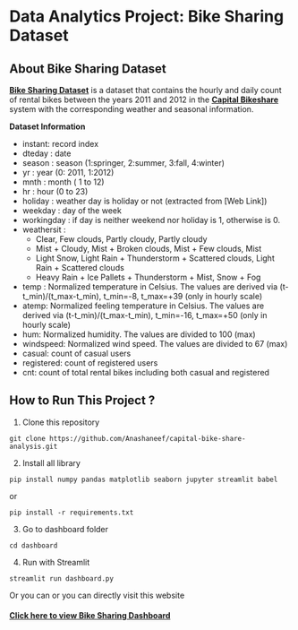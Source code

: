 # Data Analytics Project: Bike Sharing Dataset

## About Bike Sharing Dataset

[**Bike Sharing Dataset**](https://www.kaggle.com/datasets/lakshmi25npathi/bike-sharing-dataset) is a dataset that contains the hourly and daily count of rental bikes between the years 2011 and 2012 in the [**Capital Bikeshare**](https://capitalbikeshare.com) system with the corresponding weather and seasonal information.

**Dataset Information**

- instant: record index
- dteday : date
- season : season (1:springer, 2:summer, 3:fall, 4:winter)
- yr : year (0: 2011, 1:2012)
- mnth : month ( 1 to 12)
- hr : hour (0 to 23)
- holiday : weather day is holiday or not (extracted from [Web Link])
- weekday : day of the week
- workingday : if day is neither weekend nor holiday is 1, otherwise is 0.
- weathersit :
  - Clear, Few clouds, Partly cloudy, Partly cloudy
  - Mist + Cloudy, Mist + Broken clouds, Mist + Few clouds, Mist
  - Light Snow, Light Rain + Thunderstorm + Scattered clouds, Light Rain + Scattered clouds
  - Heavy Rain + Ice Pallets + Thunderstorm + Mist, Snow + Fog
- temp : Normalized temperature in Celsius. The values are derived via (t-t_min)/(t_max-t_min), t_min=-8, t_max=+39 (only in hourly scale)
- atemp: Normalized feeling temperature in Celsius. The values are derived via (t-t_min)/(t_max-t_min), t_min=-16, t_max=+50 (only in hourly scale)
- hum: Normalized humidity. The values are divided to 100 (max)
- windspeed: Normalized wind speed. The values are divided to 67 (max)
- casual: count of casual users
- registered: count of registered users
- cnt: count of total rental bikes including both casual and registered

## How to Run This Project ?

1. Clone this repository

```
git clone https://github.com/Anashaneef/capital-bike-share-analysis.git
```

2. Install all library

```
pip install numpy pandas matplotlib seaborn jupyter streamlit babel
```

or

```
pip install -r requirements.txt
```

3. Go to dashboard folder

```
cd dashboard
```

4. Run with Streamlit

```
streamlit run dashboard.py
```

Or you can or you can directly visit this website

#### [**Click here to view Bike Sharing Dashboard**](https://capital-bike-share-analysis-anashaneef.streamlit.app/)
